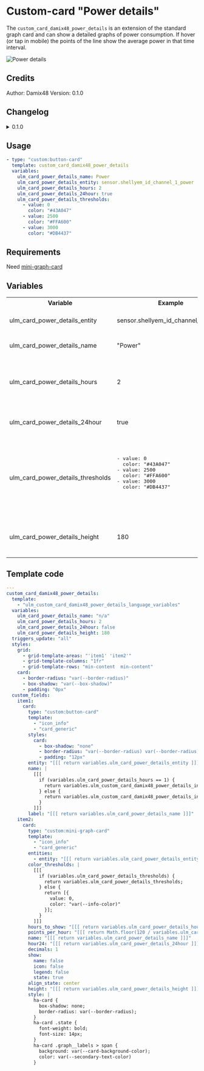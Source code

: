 # Custom-card "Power details"

The `custom_card_damix48_power_details` is an extension of the standard graph card and can show a detailed graphs of power consumption. If hover (or tap in mobile) the points of the line show the average power in that time interval.

![Power details](../assets/screenshots/custom_power_details.png)

## Credits
Author: Damix48
Version: 0.1.0

## Changelog
<details>
<summary>0.1.0</summary>
Initial release.
</details>

## Usage

```yaml
- type: "custom:button-card"
  template: custom_card_damix48_power_details
  variables:
    ulm_card_power_details_name: Power
    ulm_card_power_details_entity: sensor.shellyem_id_channel_1_power
    ulm_card_power_details_hours: 2
    ulm_card_power_details_24hour: true
    ulm_card_power_details_thresholds:
      - value: 0
        color: "#43A047"
      - value: 2500
        color: "#FFA600"
      - value: 3000
        color: "#DB4437"
```

## Requirements
Need [mini-graph-card](https://github.com/kalkih/mini-graph-card)

## Variables
<table>
<tr>
<th>Variable</th>
<th>Example</th>
<th>Required</th>
<th>Explanation</th>
</tr>
<tr>
<td>ulm_card_power_details_entity</td>
<td>sensor.shellyem_id_channel_1_power</td>
<td>yes</td>
<td>Power sensor entity</td>
</tr>
<tr>
<td>ulm_card_power_details_name</td>
<td>"Power"</td>
<td>no</td>
<td>Name to show on card.</td>
</tr>
<tr>
<td>ulm_card_power_details_hours</td>
<td>2</td>
<td>no</td>
<td>Number of hour to show in the graph (2 is the default value)</td>
</tr>
<tr>
<td>ulm_card_power_details_24hour</td>
<td>true</td>
<td>no</td>
<td>Switch from AM/PM (default) to 24h format</td>
</tr>
<tr>
<td>ulm_card_power_details_thresholds</td>
<td>
<pre>
- value: 0
  color: "#43A047"
- value: 2500
  color: "#FFA600"
- value: 3000
  color: "#DB4437"
<pre>
</td>
<td>no</td>
<td>Thresholds to change color in the graph according to power value (default is only one color)</td>
</tr>
<tr>
<td>ulm_card_power_details_height</td>
<td>180</td>
<td>no</td>
<td>Height of the graph (180 is the default value)</td>
</tr>
</table>

## Template code

```yaml
---
custom_card_damix48_power_details:
  template:
    - "ulm_custom_card_damix48_power_details_language_variables"
  variables:
    ulm_card_power_details_name: "n/a"
    ulm_card_power_details_hours: 2
    ulm_card_power_details_24hour: false
    ulm_card_power_details_height: 180
  triggers_update: "all"
  styles:
    grid:
      - grid-template-areas: "'item1' 'item2'"
      - grid-template-columns: "1fr"
      - grid-template-rows: "min-content  min-content"
    card:
      - border-radius: "var(--border-radius)"
      - box-shadow: "var(--box-shadow)"
      - padding: "0px"
  custom_fields:
    item1:
      card:
        type: "custom:button-card"
        template:
          - "icon_info"
          - "card_generic"
        styles:
          card:
            - box-shadow: "none"
            - border-radius: "var(--border-radius) var(--border-radius) 0px 0px"
            - padding: "12px"
        entity: "[[[ return variables.ulm_card_power_details_entity ]]]"
        name: |
          [[[
            if (variables.ulm_card_power_details_hours == 1) {
              return variables.ulm_custom_card_damix48_power_details_in_the_last + " " + variables.ulm_custom_card_damix48_power_details_hour;
            } else {
              return variables.ulm_custom_card_damix48_power_details_in_the_lasts + " " + variables.ulm_card_power_details_hours + " " + variables.ulm_custom_card_damix48_power_details_hours;
            }
          ]]]
        label: "[[[ return variables.ulm_card_power_details_name ]]]"
    item2:
      card:
        type: "custom:mini-graph-card"
        template:
          - "icon_info"
          - "card_generic"
        entities:
          - entity: "[[[ return variables.ulm_card_power_details_entity ]]]"
        color_thresholds: |
          [[[
            if (variables.ulm_card_power_details_thresholds) {
              return variables.ulm_card_power_details_thresholds;
            } else {
              return [{
                value: 0,
                color: "var(--info-color)"
              }];
            }
          ]]]
        hours_to_show: "[[[ return variables.ulm_card_power_details_hours ]]]"
        points_per_hour: "[[[ return Math.floor(120 / variables.ulm_card_power_details_hours) ]]]"
        name: "[[[ return variables.ulm_card_power_details_name ]]]"
        hour24: "[[[ return variables.ulm_card_power_details_24hour ]]]"
        decimals: 1
        show:
          name: false
          icon: false
          legend: false
          state: true
        align_state: center
        height: "[[[ return variables.ulm_card_power_details_height ]]]"
        style: |
          ha-card {
            box-shadow: none;
            border-radius: var(--border-radius);
          }
          ha-card .state {
            font-weight: bold;
            font-size: 14px;
          }
          ha-card .graph__labels > span {
            background: var(--card-background-color);
            color: var(--secondary-text-color)
          }
```
